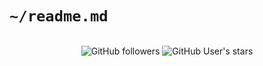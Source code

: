 # `~/readme.md`

<div style="display: flex; justify-content: center;">
  
  ![GitHub followers](https://img.shields.io/github/followers/xXTgamerXx?logo=github&style=for-the-badge)
  ![GitHub User's stars](https://img.shields.io/github/stars/xXTgamerXx?logo=github&style=for-the-badge)

</div>
